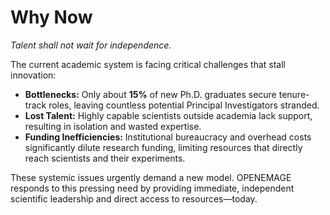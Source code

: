 # Why Now  

*Talent shall not wait for independence.*

The current academic system is facing critical challenges that stall innovation:

- **Bottlenecks:** Only about **15%** of new Ph.D. graduates secure tenure-track roles, leaving countless potential Principal Investigators stranded.
- **Lost Talent:** Highly capable scientists outside academia lack support, resulting in isolation and wasted expertise.
- **Funding Inefficiencies:** Institutional bureaucracy and overhead costs significantly dilute research funding, limiting resources that directly reach scientists and their experiments.

These systemic issues urgently demand a new model. OPENEMAGE responds to this pressing need by providing immediate, independent scientific leadership and direct access to resources—today.
